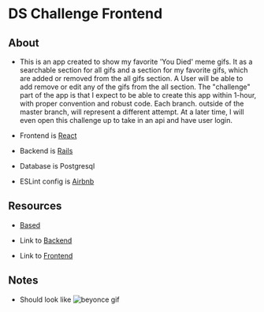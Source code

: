 # DS Challenge Frontend

## About

- This is an app created to show my favorite 'You Died' meme gifs. It as a searchable section for all gifs and a section for my favorite gifs, which are added or removed from the all gifs section. A User will be able to add remove or edit any of the gifs from the all section. The "challenge" part of the app is that I expect to be able to create this app within 1-hour, with proper convention and robust code. Each branch. outside of the master branch, will represent a different attempt. At a later time, I will even open this challenge up to take in an api and have user login.

- Frontend is [React](https://reactjs.org/docs/create-a-new-react-app.html)

- Backend is [Rails](https://medium.com/@ethanryan/creating-a-new-rails-api-with-a-postgresql-database-488ffce649d9)

- Database is Postgresql

- ESLint config is [Airbnb](https://github.com/paulolramos/eslint-prettier-airbnb-react)

## Resources

- [Based](https://github.com/Bearinawolfpack/dsYouDied)

- Link to [Backend](https://github.com/Bearinawolfpack/DSChallengeBackend)

- Link to [Frontend](https://github.com/Bearinawolfpack/DSChallengeFrontend)

## Notes

- Should look like ![beyonce gif](bey-slay.gif)
